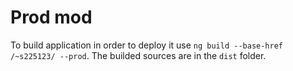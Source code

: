 # Prod mod
To build application in order to deploy it use `ng build --base-href /~s225123/ --prod`. The builded sources are in the `dist` folder.
